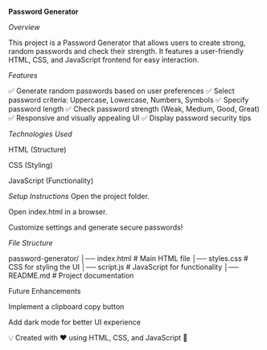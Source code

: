 **Password Generator**

*Overview*

This project is a Password Generator that allows users to create strong, random passwords and check their strength. It features a user-friendly HTML, CSS, and JavaScript frontend for easy interaction.

*Features*

✅ Generate random passwords based on user preferences
✅ Select password criteria: Uppercase, Lowercase, Numbers, Symbols
✅ Specify password length
✅ Check password strength (Weak, Medium, Good, Great)
✅ Responsive and visually appealing UI
✅ Display password security tips

*Technologies Used*

HTML (Structure)

CSS (Styling)

JavaScript (Functionality)

*Setup Instructions*
Open the project folder.

Open index.html in a browser.

Customize settings and generate secure passwords!

*File Structure*

password-generator/
│── index.html      # Main HTML file
│── styles.css      # CSS for styling the UI
│── script.js       # JavaScript for functionality
│── README.md       # Project documentation

Future Enhancements

Implement a clipboard copy button

Add dark mode for better UI experience

💡 Created with ❤️ using HTML, CSS, and JavaScript 🚀

